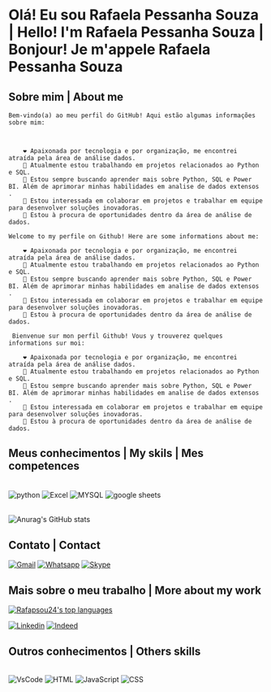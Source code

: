 # Olá! Eu sou Rafaela Pessanha Souza | Hello! I'm Rafaela Pessanha Souza | Bonjour! Je m'appele Rafaela Pessanha Souza

## Sobre mim | About me
<div>

    Bem-vindo(a) ao meu perfil do GitHub! Aqui estão algumas informações sobre mim:
    
   
    
        ❤️ Apaixonada por tecnologia e por organização, me encontrei atraída pela área de análise dados.
        🔭 Atualmente estou trabalhando em projetos relacionados ao Python e SQL.
        🌱 Estou sempre buscando aprender mais sobre Python, SQL e Power BI. Além de aprimorar minhas habilidades em analise de dados extensos .
        👀 Estou interessada em colaborar em projetos e trabalhar em equipe para desenvolver soluções inovadoras.
        🤔 Estou à procura de oportunidades dentro da área de análise de dados. 

    Welcome to my perfile on Github! Here are some informations about me:

        ❤️ Apaixonada por tecnologia e por organização, me encontrei atraída pela área de análise dados.
        🔭 Atualmente estou trabalhando em projetos relacionados ao Python e SQL.
        🌱 Estou sempre buscando aprender mais sobre Python, SQL e Power BI. Além de aprimorar minhas habilidades em analise de dados extensos .
        👀 Estou interessada em colaborar em projetos e trabalhar em equipe para desenvolver soluções inovadoras.
        🤔 Estou à procura de oportunidades dentro da área de análise de dados. 

     Bienvenue sur mon perfil Github! Vous y trouverez quelques informations sur moi:

        ❤️ Apaixonada por tecnologia e por organização, me encontrei atraída pela área de análise dados.
        🔭 Atualmente estou trabalhando em projetos relacionados ao Python e SQL.
        🌱 Estou sempre buscando aprender mais sobre Python, SQL e Power BI. Além de aprimorar minhas habilidades em analise de dados extensos .
        👀 Estou interessada em colaborar em projetos e trabalhar em equipe para desenvolver soluções inovadoras.
        🤔 Estou à procura de oportunidades dentro da área de análise de dados. 
    

## Meus conhecimentos | My skils | Mes competences


<div style=display: "inline_block"><br/>
    <img align="center" alt="python" src="https://img.shields.io/badge/Python-3776AB?style=for-the-badge&logo=python&logoColor=white"/>
    <img align="center" alt="Excel" src="https://img.shields.io/badge/Microsoft_Excel-217346?style=for-the-badge&logo=microsoft-excel&logoColor=white"/>
    <img align="center" alt="MYSQL" src="https://img.shields.io/badge/MySQL-005C84?style=for-the-badge&logo=mysql&logoColor=white"/>
    <img align="center" alt="google sheets" src="https://img.shields.io/badge/Google%20Sheets-34A853?style=for-the-badge&logo=google-sheets&logoColor=white"/>
</div>
</br>

![Anurag's GitHub stats](https://github-readme-stats.vercel.app/api?username=Rafapsou24&show_icons=true&theme=highcontrast)

## Contato | Contact


[![Gmail](https://img.shields.io/badge/Gmail-D14836?style=for-the-badge&logo=gmail&logoColor=white)](https://criarmeulink.com.br/u/1691262900)
[![Whatsapp](https://img.shields.io/badge/WhatsApp-25D366?style=for-the-badge&logo=whatsapp&logoColor=white)](https://wa.me/+330745070406)
[![Skype](https://img.shields.io/badge/Skype-00AFF0.svg?style=for-the-badge&logo=Skype&logoColor=white)](https://join.skype.com/invite/eDIIaoXi6xS5)

## Mais sobre o meu trabalho | More about my work

[![Rafapsou24's top languages](https://github-readme-stats.vercel.app/api/top-langs/?username=Rafapsou24&theme=blue-green)](https://github.com/Rafapsou24/github-readme-stats)

[![Linkedin](https://img.shields.io/badge/LinkedIn-0077B5?style=for-the-badge&logo=linkedin&logoColor=white)](https://www.linkedin.com/in/rafaela-pessanha-souza-0786a3279)
[![Indeed](https://img.shields.io/badge/Indeed-003A9B.svg?style=for-the-badge&logo=Indeed&logoColor=white)](https://profile.indeed.com/)


## Outros conhecimentos | Others skills

<div style=display: inline_block><br/>
    <img align: "center" alt="VsCode" src="https://img.shields.io/badge/Visual_Studio_Code-0078D4?style=for-the-badge&logo=visual%20studio%20code&logoColor=white">
    <img align: "center" alt="HTML" src="https://img.shields.io/badge/HTML-239120?style=for-the-badge&logo=html5&logoColor=white">
    <img align: "center" alt="JavaScript" src="https://img.shields.io/badge/JavaScript-323330?style=for-the-badge&logo=javascript&logoColor=F7DF1E">
    <img align: "center" alt="CSS" src="https://img.shields.io/badge/CSS-239120?&style=for-the-badge&logo=css3&logoColor=white">
    
</div>

